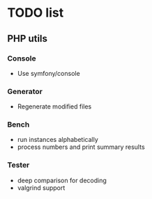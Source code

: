# TODO list

## PHP utils

### Console
- Use symfony/console

### Generator
- Regenerate modified files

### Bench
- run instances alphabetically
- process numbers and print summary results

### Tester
- deep comparison for decoding
- valgrind support